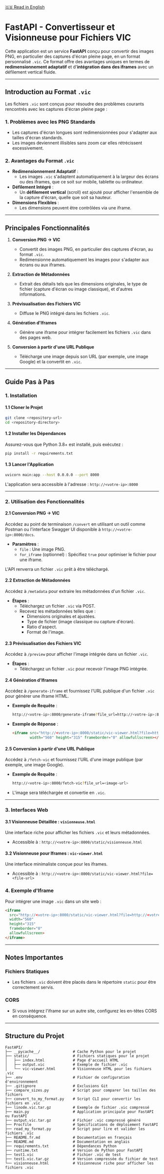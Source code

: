 [🇬🇧 Read in English](README.md)

# **FastAPI - Convertisseur et Visionneuse pour Fichiers VIC**

Cette application est un service **FastAPI** conçu pour convertir des images PNG, en particulier des captures d'écran pleine page, en un format personnalisé `.vic`. Ce format offre des avantages uniques en termes de **redimensionnement adaptatif** et d'**intégration dans des iframes** avec un défilement vertical fluide.

---

## **Introduction au Format `.vic`**

Les fichiers `.vic` sont conçus pour résoudre des problèmes courants rencontrés avec les captures d'écran pleine page :

### **1. Problèmes avec les PNG Standards**
- Les captures d'écran longues sont redimensionnées pour s'adapter aux tailles d'écran standards.
- Les images deviennent illisibles sans zoom car elles rétrécissent excessivement.

### **2. Avantages du Format `.vic`**
- **Redimensionnement Adaptatif** :
  - Les images `.vic` s'adaptent automatiquement à la largeur des écrans ou des iframes, que ce soit sur mobile, tablette ou ordinateur.
- **Défilement Intégré** :
  - Un **défilement vertical** (scroll) est ajouté pour afficher l'ensemble de la capture d'écran, quelle que soit sa hauteur.
- **Dimensions Flexibles** :
  - Les dimensions peuvent être contrôlées via une iframe.

---

## **Principales Fonctionnalités**

1. **Conversion PNG → VIC**
   - Convertit des images PNG, en particulier des captures d'écran, au format `.vic`.
   - Redimensionne automatiquement les images pour s'adapter aux écrans ou aux iframes.

2. **Extraction de Métadonnées**
   - Extrait des détails tels que les dimensions originales, le type de fichier (capture d'écran ou image classique), et d'autres informations.

3. **Prévisualisation des Fichiers VIC**
   - Diffuse le PNG intégré dans les fichiers `.vic`.

4. **Génération d'Iframes**
   - Génère une iframe pour intégrer facilement les fichiers `.vic` dans des pages web.

5. **Conversion à partir d'une URL Publique**
   - Télécharge une image depuis son URL (par exemple, une image Google) et la convertit en `.vic`.

---

## **Guide Pas à Pas**

### **1. Installation**

#### **1.1 Cloner le Projet**
```bash
git clone <repository-url>
cd <repository-directory>
```

#### **1.2 Installer les Dépendances**
Assurez-vous que Python 3.8+ est installé, puis exécutez :
```bash
pip install -r requirements.txt
```

#### **1.3 Lancer l'Application**
```bash
uvicorn main:app --host 0.0.0.0 --port 8000
```
L'application sera accessible à l'adresse : `http://<votre-ip>:8000`

---

### **2. Utilisation des Fonctionnalités**

#### **2.1 Conversion PNG → VIC**
Accédez au point de terminaison `/convert` en utilisant un outil comme Postman ou l'interface Swagger UI disponible à `http://<votre-ip>:8000/docs`.

- **Paramètres** :
  - `file` : Une image PNG.
  - `for_iframe` (optionnel) : Spécifiez `true` pour optimiser le fichier pour une iframe.

L'API renverra un fichier `.vic` prêt à être téléchargé.

#### **2.2 Extraction de Métadonnées**
Accédez à `/metadata` pour extraire les métadonnées d'un fichier `.vic`.

- **Étapes** :
  - Téléchargez un fichier `.vic` via POST.
  - Recevez les métadonnées telles que :
    - Dimensions originales et ajustées.
    - Type de fichier (image classique ou capture d'écran).
    - Ratio d'aspect.
    - Format de l'image.

#### **2.3 Prévisualisation des Fichiers VIC**
Accédez à `/preview` pour afficher l'image intégrée dans un fichier `.vic`.

- **Étapes** :
  - Téléchargez un fichier `.vic` pour recevoir l'image PNG intégrée.

#### **2.4 Génération d'Iframes**
Accédez à `/generate-iframe` et fournissez l'URL publique d'un fichier `.vic` pour générer une iframe HTML.

- **Exemple de Requête** :
  ```bash
  http://<votre-ip>:8000/generate-iframe?file_url=http://<votre-ip>:8000/static/sample.vic
  ```
- **Exemple de Réponse** :
  ```html
  <iframe src="http://<votre-ip>:8000/static/vic-viewer.html?file=http://<votre-ip>:8000/static/sample.vic" 
          width="560" height="315" frameborder="0" allowfullscreen></iframe>
  ```

#### **2.5 Conversion à partir d'une URL Publique**
Accédez à `/fetch-vic` et fournissez l'URL d'une image publique (par exemple, une image Google).

- **Exemple de Requête** :
  ```bash
  http://<votre-ip>:8000/fetch-vic?file_url=<image-url>
  ```
- L'image sera téléchargée et convertie en `.vic`.

---

### **3. Interfaces Web**

#### **3.1 Visionneuse Détaillée : `visionneuse.html`**
Une interface riche pour afficher les fichiers `.vic` et leurs métadonnées.
- Accessible à : `http://<votre-ip>:8000/static/visionneuse.html`

#### **3.2 Visionneuse pour Iframes : `vic-viewer.html`**
Une interface minimaliste conçue pour les iframes.
- Accessible à : `http://<votre-ip>:8000/static/vic-viewer.html?file=<file-url>`

### **4. Exemple d'Iframe**

Pour intégrer une image `.vic` dans un site web :
```html
<iframe
  src="http://<votre-ip>:8000/static/vic-viewer.html?file=http://<votre-ip>:8000/static/sample.vic"
  width="560"
  height="315"
  frameborder="0"
  allowfullscreen>
</iframe>
```

---

## **Notes Importantes**

### **Fichiers Statiques**
- Les fichiers `.vic` doivent être placés dans le répertoire `static` pour être correctement servis.

### **CORS**
- Si vous intégrez l'iframe sur un autre site, configurez les en-têtes CORS en conséquence.

---

## **Structure du Projet**

```plaintext
FastAPI/
├── __pycache__/               # Cache Python pour le projet
├── static/                    # Fichiers statiques pour le projet
│   ├── index.html             # Page d'accueil HTML
│   ├── output.vic             # Exemple de fichier .vic
│   └── vic-viewer.html        # Visionneuse HTML pour les fichiers .vic
├── .env                       # Fichier de configuration d'environnement
├── .gitignore                 # Exclusions Git
├── compare_sizes.py           # Script pour comparer les tailles des fichiers
├── convert_to_my_format.py    # Script CLI pour convertir les fichiers en .vic
├── linode.vic.tar.gz          # Exemple de fichier .vic compressé
├── main.py                    # Application principale pour FastAPI ou FastAPI
├── output.vic.tar.gz          # Fichier .vic compressé généré
├── Procfile                   # Spécifications de déploiement FastAPI
├── read_my_format.py          # Script pour lire et valider les fichiers .vic
├── README.fr.md               # Documentation en français
├── README.md                  # Documentation en anglais
├── requirements.txt           # Dépendances Python
├── runtime.txt                # Version de Python pour FastAPI
├── test1.vic                  # Fichier .vic de test
├── test1.vic.tar.gz           # Version compressée du fichier de test
└── visionneuse.html           # Visionneuse riche pour afficher les fichiers .vic
```